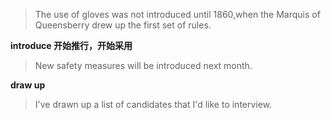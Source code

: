 >The use of gloves was not introduced until 1860,when the Marquis of Queensberry drew up the first set of rules.

**introduce 开始推行，开始采用**
>New safety measures will be introduced next month.

**draw up**
>I've drawn up a list of candidates that I'd like to interview.